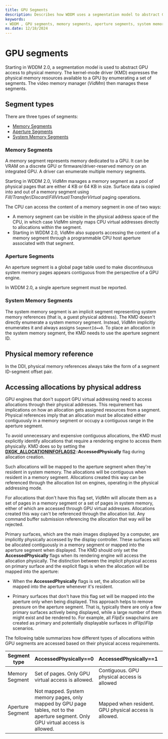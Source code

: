 ```yaml
---
title: GPU Segments
description: Describes how WDDM uses a segmentation model to abstract GPU access to physical memory.
keywords:
- WDDM , GPU segments, memory segments, aperture segments, system memory segments, physical memory reference, accessed physically, primary surfaces
ms.date: 12/18/2024
---
```


# GPU segments

Starting in WDDM 2.0, a segmentation model is used to abstract GPU access to physical memory. The kernel-mode driver (KMD) expresses the physical memory resources available to a GPU by enumerating a set of segments. The video memory manager (*VidMm*) then manages these segments.

## Segment types

There are three types of segments:

* [Memory Segments](#Memory_Segments)
* [Aperture Segments](#Aperture_Segments)
* [System Memory Segments](#System_Memory_Segments)

### Memory Segments

A memory segment represents memory dedicated to a GPU. It can be VRAM on a discrete GPU or firmware/driver-reserved memory on an integrated GPU. A driver can enumerate multiple memory segments.

Starting in WDDM 2.0, *VidMm* manages a memory segment as a pool of physical pages that are either 4 KB or 64 KB in size. Surface data is copied into and out of a memory segment using *Fill*/*Transfer*/*Discard*/*FillVirtual*/*TransferVirtual* paging operations.

The CPU can access the content of a memory segment in one of two ways:

* A memory segment can be visible in the physical address space of the CPU, in which case *VidMm* simply maps CPU virtual addresses directly to allocations within the segment.
* Starting in WDDM 2.0, *VidMm* also supports accessing the content of a memory segment through a programmable CPU host aperture associated with that segment.

### Aperture Segments

An aperture segment is a global page table used to make discontinuous system memory pages appears contiguous from the perspective of a GPU engine.

In WDDM 2.0, a single aperture segment must be reported.

### System Memory Segments

The system memory segment is an implicit segment representing system memory references (that is, a guest physical address). The KMD doesn't directly enumerate a system memory segment. Instead, *VidMm* implicitly enumerates it and always assigns `SegmentId==0`. To place an allocation in the system memory segment, the KMD needs to use the aperture segment ID.

## Physical memory reference

In the DDI, physical memory references always take the form of a segment ID-segment offset pair.

## Accessing allocations by physical address

GPU engines that don't support GPU virtual addressing need to access allocations through their physical addresses. This requirement has implications on how an allocation gets assigned resources from a segment. Physical references imply that an allocation must be allocated either contiguously in a memory segment or occupy a contiguous range in the aperture segment.

To avoid unnecessary and expensive contiguous allocations, the KMD must explicitly identify allocations that require a rendering engine to access them physically. KMD does so by setting the [**DXGK_ALLOCATIONINFOFLAGS2**](./dxgk-allocationinfoflags2.md)::**AccessedPhysically** flag during allocation creation.

Such allocations will be mapped to the aperture segment when they're resident in system memory. The allocations will be contiguous when resident in a memory segment. Allocations created this way can be referenced through the allocation list on engines, operating in the physical addressing mode.

For allocations that don't have this flag set, *VidMm* will allocate them as a set of pages in a memory segment or a set of pages in system memory, either of which are accessed through GPU virtual addresses. Allocations created this way can't be referenced through the allocation list. Any command buffer submission referencing the allocation that way will be rejected.

Primary surfaces, which are the main images displayed by a computer, are implicitly physically accessed by the display controller. These surfaces will be allocated contiguously in a memory segment or mapped into the aperture segment when displayed. The KMD should only set the **AccessedPhysically** flags when its rendering engine will access the allocation physically. The distinction between the implicit physical access on primary surface and the explicit flags is when the allocation will be mapped into the aperture:

* When the **AccessedPhysically** flags is set, the allocation will be mapped into the aperture whenever it's resident.

* Primary surfaces that don't have this flag set will be mapped into the aperture only when being displayed. This approach helps to remove pressure on the aperture segment. That is, typically there are only a few primary surfaces actively being displayed, while a large number of them might exist and be rendered to. For example, all *FlipEx* swapchains are created as primary and potentially displayable surfaces in *dFlip*/*iFlip* scenarios.

The following table summarizes how different types of allocations within GPU segments are accessed based on their physical access requirements.

| Segment type | AccessedPhysically==0 | AccessedPhysically==1 | Primary && AccessedPhysically==0 |
| ------------ | --------------------- | --------------------- | -------------------------------- |
| Memory Segment | Set of pages. Only GPU virtual access is allowed. | Contiguous. GPU physical access is allowed | Contiguous. Only GPU virtual access is allowed by rendering engines. |
| Aperture Segment | Not mapped. System memory pages, only mapped by GPU page tables, not to the aperture segment. Only GPU virtual access is allowed. | Mapped when resident. GPU physical access is allowed. | Mapped when displayed. Only GPU virtual access is allowed by rendering engines. |
